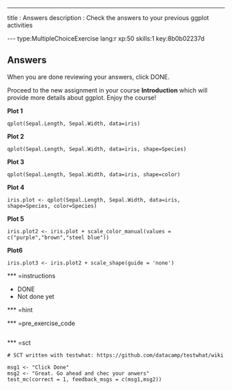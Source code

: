 ---
title       : Answers
description : Check the answers to your previous ggplot activities


--- type:MultipleChoiceExercise lang:r xp:50 skills:1 key:8b0b02237d

## Answers
When you are done reviewing your answers, click DONE.

Proceed to the new assignment in your course **Introduction** which will provide more details about ggplot. Enjoy the course!

**Plot 1**

` qplot(Sepal.Length, Sepal.Width, data=iris) `

**Plot 2**

` qplot(Sepal.Length, Sepal.Width, data=iris, shape=Species) `

**Plot 3**

` qplot(Sepal.Length, Sepal.Width, data=iris, shape=color) `


**Plot 4**

` iris.plot <- qplot(Sepal.Length, Sepal.Width, data=iris, shape=Species, color=Species) `
 
**Plot 5**

` iris.plot2 <- iris.plot + scale_color_manual(values = c("purple","brown","steel blue")) `

**Plot6**

` iris.plot3 <- iris.plot2 + scale_shape(guide = 'none') `

*** =instructions
- DONE
- Not done yet

*** =hint


*** =pre_exercise_code
```{r}

```

*** =sct
```{r}
# SCT written with testwhat: https://github.com/datacamp/testwhat/wiki

msg1 <- "Click Done"
msg2 <- "Great. Go ahead and chec your anwers"
test_mc(correct = 1, feedback_msgs = c(msg1,msg2))
```
